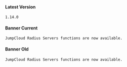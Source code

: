#### Latest Version

```
1.14.0
```

#### Banner Current

```
JumpCloud Radius Servers functions are now available.
```

#### Banner Old

```
JumpCloud Radius Servers functions are now available.
```